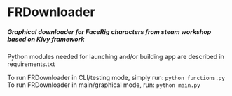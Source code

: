 # FRDownloader
##### Graphical downloader for FaceRig characters from steam workshop based on Kivy framework

Python modules needed for launching and/or building app are described in requirements.txt

To run FRDownloader in CLI/testing mode, simply run: `python functions.py`
To run FRDownloader in main/graphical mode, run: `python main.py`
